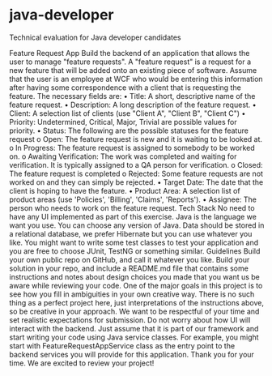 # java-developer
Technical evaluation for Java developer candidates

Feature Request App
Build the backend of an application that allows the user to manage "feature requests". 
A "feature request" is a request for a new feature that will be added onto an existing piece of software. Assume that the user is an employee at WCF who would be entering this information after having some correspondence with a client that is requesting the feature. The necessary fields are:
•	Title: A short, descriptive name of the feature request.
•	Description: A long description of the feature request.
•	Client: A selection list of clients (use "Client A", "Client B", "Client C")
•	Priority: Undetermined, Critical, Major, Trivial are possible values for priority.
•	Status: The following are the possible statuses for the feature request
o	Open: The feature request is new and it is waiting to be looked at. 
o	In Progress: The feature request is assigned to somebody to be worked on. 
o	Awaiting Verification: The work was completed and waiting for verification. It is typically assigned to a QA person for verification.
o	Closed: The feature request is completed
o	Rejected: Some feature requests are not worked on and they can simply be rejected.
•	Target Date: The date that the client is hoping to have the feature.
•	Product Area: A selection list of product areas (use 'Policies', 'Billing', 'Claims', 'Reports'). 
•	Assignee: The person who needs to work on the feature request.
Tech Stack
No need to have any UI implemented as part of this exercise. Java is the language we want you use. You can choose any version of Java. Data should be stored in a relational database, we prefer Hibernate but you can use whatever you like. You might want to write some test classes to test your application and you are free to choose JUnit, TestNG or something similar.
Guidelines
Build your own public repo on GitHub, and call it whatever you like. Build your solution in your repo, and include a README.md file that contains some instructions and notes about design choices you made that you want us be aware while reviewing your code.
One of the major goals in this project is to see how you fill in ambiguities in your own creative way. There is no such thing as a perfect project here, just interpretations of the instructions above, so be creative in your approach.
We want to be respectful of your time and set realistic expectations for submission. Do not worry about how UI will interact with the backend. Just assume that it is part of our framework and start writing your code using Java service classes. For example, you might start with FeatureRequestAppService class as the entry point to the backend services you will provide for this application.
Thank you for your time. We are excited to review your project!
